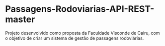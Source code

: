 # Passagens-Rodoviarias-API-REST-master
Projeto desenvolvido como proposta da Faculdade Visconde de Cairu, com o objetivo de criar um sistema de gestão de passagens rodoviárias.
